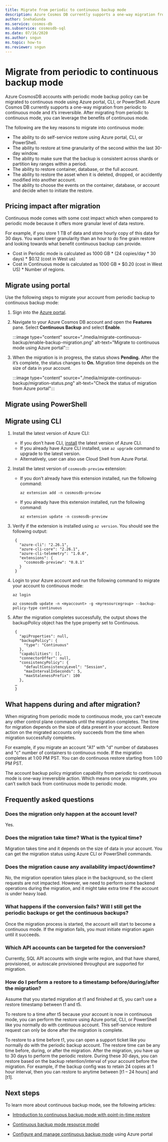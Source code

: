 ```yaml
---
title: Migrate from periodic to continuous backup mode
description: Azure Cosmos DB currently supports a one-way migration from periodic to continuous mode and it’s irreversible. After migrating from periodic to continuous mode, you can leverage the benefits of continuous mode.
author: SnehaGunda
ms.service: cosmos-db
ms.subservice: cosmosdb-sql
ms.date: 07/16/2020
ms.author: sngun
ms.topic: how-to
ms.reviewer: sngun
---
```


# Migrate from periodic to continuous backup mode

Azure CosmosDB accounts with periodic mode backup policy can be migrated to continuous mode using Azure portal, CLI, or PowerShell. Azure Cosmos DB currently supports a one-way migration from periodic to continuous mode and it’s irreversible. After migrating from periodic to continuous mode, you can leverage the benefits of continuous mode.

The following are the key reasons to migrate into continuous mode:

* The ability to do self-service restore using Azure portal, CLI, or PowerShell.
* The ability to restore at time granularity of the second within the last 30-day window.
* The ability to make sure that the backup is consistent across shards or partition key ranges within a period.
* The ability to restore container, database, or the full account.
* The ability to restore the asset when it is deleted, dropped, or accidently modified into another account.
* The ability to choose the events on the container, database, or account and decide when to initiate the restore.

## Pricing impact after migration

Continuous mode comes with some cost impact which when compared to periodic mode because it offers more granular level of data restore.

For example, if you store 1 TB of data and store hourly copy of this data for 30 days. You want lower granularity than an hour to do fine grain restore and looking towards what benefit continuous backup can provide.

* Cost in Periodic mode is calculated as 1000 GB * (24 copies/day * 30 days) * $0.12 (cost in West us)
* Cost in Continuous mode is calculated as 1000 GB * $0.20 (cost in West US) * Number of regions.

## Migrate using portal

Use the following steps to migrate your account from periodic backup to continuous backup mode:

1. Sign into the [Azure portal](https://portal.azure.com/).

1. Navigate to your Azure Cosmos DB account and open the **Features** pane. Select **Continuous Backup** and select **Enable**.

   :::image type="content" source="./media/migrate-continuous-backup/enable-backup-migration.png" alt-text="Migrate to continuous mode using Azure portal":::

1. When the migration is in progress, the status shows **Pending.** After the it’s complete, the status changes to **On.** Migration time depends on the size of data in your account.

   :::image type="content" source="./media/migrate-continuous-backup/migration-status.png" alt-text="Check the status of migration from Azure portal":::

## Migrate using PowerShell

## Migrate using CLI

1. Install the latest version of Azure CLI:

   * If you don’t have CLI, [install](/cli/azure/) the latest version of Azure CLI.
   * If you already have Azure CLI installed, use `az upgrade` command to upgrade to the latest version.
   * Alternatively, user can also use Cloud Shell from Azure Portal.

1. Install the latest version of `cosmosdb-preview` extension:

   * If you don’t already have this extension installed, run the following command:

     ```azurecli-interactive
     az extension add -n cosmosdb-preview
     ```

   * If you already have this extension installed, run the following command:

     ```azurecli-interactive
     az extension update -n cosmosdb-preview
     ```

1. Verify if the extension is installed using `az version`.  You should see the following output:

   ```console
    {
      "azure-cli": "2.26.1",
      "azure-cli-core": "2.26.1",
      "azure-cli-telemetry": "1.0.6",
      "extensions": {
        "cosmosdb-preview": "0.8.1"
      }
    }
   ```

1. Login to your Azure account and run the following command to migrate your account to continuous mode:

   ```azurecli-interactive
   az login

   az cosmosdb update -n <myaccount> -g <myresourcegroup> --backup-policy-type continuous
   ```

1. After the migration completes successfully, the output shows the backupPolicy object has the type property set to Continuous.

   ```console
    {
      "apiProperties": null,
      "backupPolicy": {
        "type": "Continuous"
      },
      "capabilities": [],
      "connectorOffer": null,
      "consistencyPolicy": {
        "defaultConsistencyLevel": "Session",
        "maxIntervalInSeconds": 5,
        "maxStalenessPrefix": 100
      },
    …
    }
   ```

## What happens during and after migration?

When migrating from periodic mode to continuous mode, you can’t execute any other control plane commands until the migration completes. The time for migration depends on the size of data present in your account. Restore action on the migrated accounts only succeeds from the time when migration successfully completes.

For example, if you migrate an account "A1" with "d" number of databases and "c" number of containers to continuous mode. If the migration completes at 1:00 PM PST. You can do continuous restore starting from 1.00 PM PST.

The account backup policy migration capability from periodic to continuous mode is one-way irreversible action. Which means once you migrate, you can’t switch back from continuous mode to periodic mode.

## Frequently asked questions

### Does the migration only happen at the account level?
Yes.

### Does the migration take time? What is the typical time?
Migration takes time and it depends on the size of data in your account. You can get the migration status using Azure CLI or PowerShell commands.

### Does the migration cause any availability impact/downtime?
No, the migration operation takes place in the background, so the client requests are not impacted. However, we need to perform some backend operations during the migration, and it might take extra time if the account is under heavy load.

### What happens if the conversion fails? Will I still get the periodic backups or get the continuous backups?
Once the migration process is started, the account will start to become a continuous mode.  If the migration fails, you must initiate migration again until it succeeds.

### Which API accounts can be targeted for the conversion?
Currently, SQL API accounts with single write region, and that have shared, provisioned, or autoscale provisioned throughput are supported for migration.

### How do I perform a restore to a timestamp before/during/after the migration?
Assume that you started migration at t1 and finished at t5, you can’t use a restore timestamp between t1 and t5.

To restore to a time after t5 because your account is now in continuous mode, you can perform the restore using Azure portal, CLI, or PowerShell like you normally do with continuous account. This self-service restore request can only be done after the migration is complete.

To restore to a time before t1, you can open a support ticket like you normally do with the periodic backup account. The restore time can be any time before, during, or after the migration.  After the migration, you have up to 30 days to perform the periodic restore.  During these 30 days, you can restore based on the backup retention/interval of your account before the migration.  For example, if the backup config was to retain 24 copies at 1 hour interval, then you can restore to anytime between [t1 – 24 hours] and [t1].

## Next steps

To learn more about continuous backup mode, see the following articles:

* [Introduction to continuous backup mode with point-in-time restore](continuous-backup-restore-introduction.md)

* [Continuous backup mode resource model](continuous-backup-restore-resource-model.md)

* [Configure and manage continuous backup mode](continuous-backup-restore-portal.md) using Azure portal
